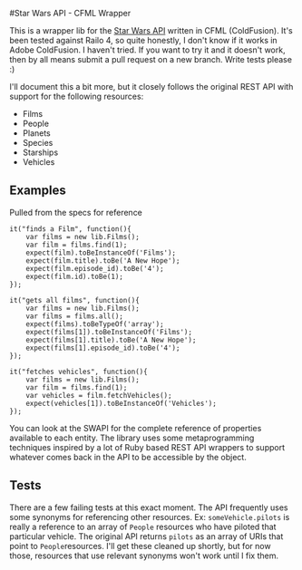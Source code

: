 #Star Wars API - CFML Wrapper

This is a wrapper lib for the [Star Wars API](http://swapi.co) written in CFML (ColdFusion). It's been tested against Railo 4, so quite honestly, I don't know if it works in Adobe ColdFusion. I haven't tried. If you want to try it and it doesn't work, then by all means submit a pull request on a new branch. Write tests please :)

I'll document this a bit more, but it closely follows the original REST API with support for the following resources:

* Films
* People
* Planets
* Species
* Starships
* Vehicles


## Examples
Pulled from the specs for reference

    it("finds a Film", function(){
		var films = new lib.Films();
		var film = films.find(1);
		expect(film).toBeInstanceOf('Films');
		expect(film.title).toBe('A New Hope');
		expect(film.episode_id).toBe('4');
		expect(film.id).toBe(1);
	});

	it("gets all films", function(){
		var films = new lib.Films();
		var films = films.all();
		expect(films).toBeTypeOf('array');
		expect(films[1]).toBeInstanceOf('Films');
		expect(films[1].title).toBe('A New Hope');
		expect(films[1].episode_id).toBe('4');
	});

	it("fetches vehicles", function(){
		var films = new lib.Films();
		var film = films.find(1);
		var vehicles = film.fetchVehicles();
		expect(vehicles[1]).toBeInstanceOf('Vehicles');
	});


You can look at the SWAPI for the complete reference of properties available to each entity. The library uses some metaprogramming techniques inspired by a lot of Ruby   based REST API wrappers to support whatever comes back in the API to be accessible by the object.

## Tests

There are a few failing tests at this exact moment. The API frequently uses some synonyms for referencing other resources. Ex: `someVehicle.pilots` is really a reference to an array of `People` resources who have piloted that particular vehicle. The original API returns `pilots` as an array of URIs that point to `People`resources. I'll get these cleaned up shortly, but for now those, resources that use relevant synonyms won't work until I fix them.